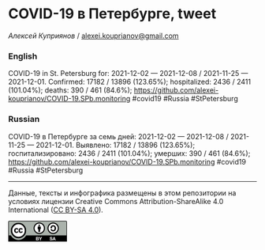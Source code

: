 COVID-19 в Петербурге, tweet
============================

*Алексей Куприянов* /
<a href="mailto:alexei.kouprianov@gmail.com" class="email">alexei.kouprianov@gmail.com</a>

### English

COVID-19 in St. Petersburg for: 2021-12-02 — 2021-12-08 / 2021-11-25 —
2021-12-01. Сonfirmed: 17182 / 13896 (123.65%); hospitalized: 2436 /
2411 (101.04%); deaths: 390 / 461 (84.6%);
<a href="https://github.com/alexei-kouprianov/COVID-19.SPb.monitoring" class="uri">https://github.com/alexei-kouprianov/COVID-19.SPb.monitoring</a>
\#covid19 \#Russia \#StPetersburg

### Russian

COVID-19 в Петербурге за семь дней: 2021-12-02 — 2021-12-08 / 2021-11-25
— 2021-12-01. Выявлено: 17182 / 13896 (123.65%); госпитализировано: 2436
/ 2411 (101.04%); умерших: 390 / 461 (84.6%);
<a href="https://github.com/alexei-kouprianov/COVID-19.SPb.monitoring" class="uri">https://github.com/alexei-kouprianov/COVID-19.SPb.monitoring</a>
\#covid19 \#Russia \#StPetersburg

------------------------------------------------------------------------

Данные, тексты и инфографика размещены в этом репозитории на условиях
лицензии Creative Commons Attribution-ShareAlike 4.0 International ([CC
BY-SA 4.0](https://creativecommons.org/licenses/by-sa/4.0/)).

![](../misc/CC-BY-SA-icon.png "CC-BY-SA")
